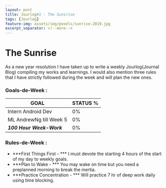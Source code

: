 ```yaml
---
layout: post
title: Jourlog#1 - The Sunsrise
tags: [Jourlog]
feature-img: assets/img/pexels/sunrise-2019.jpg
excerpt_separator: <!--more-->
---
```

# The Sunrise

As a new year resolution I have taken up to write a weekly Jourlog(Journal Blog) compiling my works and learnings.
I would also mention three rules that I have strictly followed during the week and will plan the new ones.

### Goals-de-Week :

GOAL                          | STATUS %
-------------                 | -------------
Intern Android Dev            | 0%
ML AndrewNg till Week 5       | 0%
***100 Hour Week-Work***      | 0%

### Rules-de-Week :
* ***First Things First - *** I must devote the starting 4 hours of the start of my day to weekly goals.
* ***Plan to Wake - *** You may wake on time but you need a preplanned morning to break the inertia.
* ***Practice Concentration - *** Will practice 7 hr of deep work daily using time blocking.
